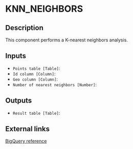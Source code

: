 
# KNN_NEIGHBORS
## Description

 This component performs a K-nearest neighbors analysis.
 
## Inputs
* `Points table [Table]`: 
* `Id column [Column]`: 
* `Geo column [Column]`: 
* `Number of nearest neighbors [Number]`: 

## Outputs
* `Result table [Table]`: 

## External links
[BigQuery reference](https://docs.carto.com/data-and-analysis/analytics-toolbox-for-bigquery/sql-reference/statistics#knn)
      